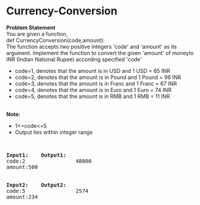 # Currency-Conversion

<b> Problem Statement </b>
<br>
You are given a function, <br>
def CurrencyConversion(code,amount):<br>
The function accepts two positive integers 'code' and 'amount' as its argument. Implement the function to convert the given 'amount' of moneyto INR (Indian National Rupee) according specified 'code'<br>
<ul>
<li>code=1, denotes that the amount is in USD and 1 USD = 65 INR</li>
<li>code=2, denotes that the amount is in Pound and 1 Pound = 96 INR</li>
<li>code=3, denotes that the amount is in Franc and 1 Franc = 67 INR</li>
<li>code=4, denotes that the amount is in Euro and 1 Euro = 74 INR</li>
<li>code=5, denotes that the amount is in RMB and 1 RMB = 11 INR</li>
</ul>
<br>
<b> Note:</b>
<br>
<ul>
<li>1<=code<=5</li>
<li>Output lies within integer range</li>
</ul>
<br>
<pre>
<b>Input1:</b>    <b>Output1:</b>
code:2                48000
amount:500
<br>
<b>Input2:</b>    <b>Output2:</b>
code:5                2574
amount:234
</pre>
